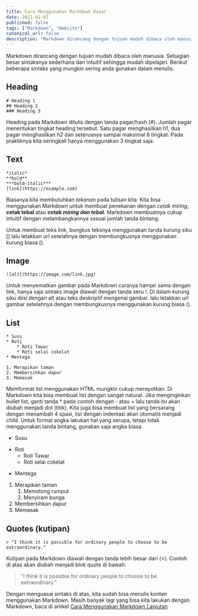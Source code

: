 ```yaml
---
title: Cara Menggunakan Markdown Dasar
date: 2021-02-07
published: false
tags: ["Markdown", "Website"]
canonical_url: false
description: "Markdown dirancang dengan tujuan mudah dibaca oleh manusia. Sebagian besar sintaksnya sederhana dan mudah dipelajari."
---
```


Markdown dirancang dengan tujuan mudah dibaca oleh manusia. Sebagian besar sintaksnya sederhana dan intuitif sehingga mudah dipelajari. Berikut beberapa sintaks yang mungkin sering anda gunakan dalam menulis.

## Heading

    # Heading 1
    ## Heading 2
    ### Heading 3

Heading pada Markdown ditulis dengan tanda pagar/hash (#). Jumlah pagar menentukan tingkat heading tersebut. Satu pagar menghasilkan h1, dua pagar menghasilkan h2 dan seterusnya sampai maksimal 6 tingkat. Pada praktiknya kita seringkali hanya menggunakan 3 tingkat saja.

## Text

    *italic*
    **bold**
    ***bold-italic***
    [link](https://example.com)

Biasanya kita membutuhkan _tekanan_ pada tulisan kita. Kita bisa menggunakan Markdown untuk membuat penekanan dengan _cetak miring_, **cetak tebal** atau **_cetak miring dan tebal_**. Markdown membuatnya cukup intuitif dengan melambangkannya sesuai jumlah tanda bintang.

Untuk membuat teks link, bungkus teksnya menggunakan tanda kurung siku [] lalu letakkan url setelahnya dengan membungkusnya menggunakan kurung biasa ().

## Image

    ![alt](https://image.com/link.jpg)

Untuk menyematkan gambar pada Markdown caranya hampir sama dengan link, hanya saja sintaks image diawali dengan tanda seru !. Di dalam kurung siku diisi dengan alt atau teks deskriptif mengenai gambar. lalu letakkan url gambar setelahnya dengan membungkusnya menggunakan kurung biasa ().

## List

    * Susu
    * Roti
        * Roti Tawar
        * Roti selai cokelat
    * Mentega

    1. Merapikan taman
    2. Membersihkan dapur
    3. Memasak

Memformat list menggunakan HTML mungkin cukup merepotkan. Di Markdown kita bisa membuat list dengan sangat natural. Jika menginginkan bullet list, ganti tanda \* pada contoh dengan - atau + lalu tanda itu akan diubah menjadi dot (titik). Kita juga bisa membuat list yang bersarang dengan menambah 4 spasi, list dengan indentasi akan otomatis menjadi child. Untuk format angka lakukan hal yang serupa, tetapi tidak menggunakan tanda bintang, gunakan saja angka biasa

- Susu

* Roti
  - Roti Tawar
  * Roti selai cokelat

- Mentega

1. Merapikan taman
   1. Memotong rumput
   2. Menyiram bunga
2. Membersihkan dapur
3. Memasak

## Quotes (kutipan)

    > "I think it is possible for ordinary people to choose to be extraordinary."

Kutipan pada Markdown diawali dengan tanda lebih besar dari (>). Contoh di atas akan diubah menjadi blok quote di bawah.

> "I think it is possible for ordinary people to choose to be extraordinary."

Dengan menguasai sintaks di atas, kita sudah bisa menulis konten menggunakan Markdown. Masih banyak lagi yang bisa kita lakukan dengan Markdown, baca di artikel [Cara Menggunakan Markdown Lanjutan](https://mmdmthr.github.io/cara-menggunakan-markdown-lanjutan)
